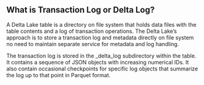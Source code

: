 
## What is Transaction Log or Delta Log?

A Delta Lake table is a directory on file system that holds data files with the table contents and a log of transaction operations. The Delta Lake’s approach is to store a transaction log and metadata directly on file system no need to maintain separate service for metadata and log handling.

The transaction log is stored in the _delta_log subdirectory within the table. It contains a sequence of JSON objects with increasing numerical IDs. It also contain occasional checkpoints for specific log objects that summarize the
log up to that point in Parquet format. 
<!--stackedit_data:
eyJoaXN0b3J5IjpbLTE2Mzk1NzI5OSwxNDAxMzY4NzQzLC0xOD
cwNzM1OTkzLC0xNTY0MTU4OTc4LDE5MTM0NDc3MzAsMTkwNjQy
OTMwNiwtMjY0NDc2ODIwLDI3MDg0MDY4NiwtMjA1Njc0MzI3OC
wtMzIxODU3ODU5LC0xNTQ4MTkxMDQ2LC02MDYyNjM5OSwyMTE1
NDMyNzMwLDY4NTYxNTI5NSwtNzk4NTQ0NzM4LDE1MDI0Mjc5Nj
MsMTUzMzg3MTI4OSw2MTk2MTQ5MjMsNzkxNjM1NzU4LC0xMDI5
MzYyMTM3XX0=
-->